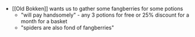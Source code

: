- [[Old Bokken]] wants us to gather some fangberries for some potions
	- "will pay handsomely" - any 3 potions for free or 25% discount for a month for a basket
	- "spiders are also fond of fangberries"